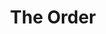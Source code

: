 ---
layout: playlist
title: "The Order"
startDate: 2024
endDate: under development
songs: [
    ghosts-of-failure,
    buried-escalade,
    damp,
    bass-and-piano,
    # empty-casino,
    codes-vocal,
    humble,
    cymaprodz,
    # summer-snare,
    close-to-damaged,
    baby-defendant,
    own-me,
    dreams-of-then,
    think-about-you,
    tongue-tied,
    distant-lover,
    lovesick,
    # loyal-orchid,
    # i-need-you,
    days-like-that,
    hey,
    eternity,
    blurry-eternity,    
    rose-colored-doubt,
]
---